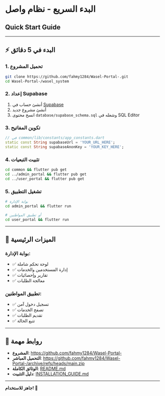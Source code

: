 # البدء السريع - نظام واصل
## Quick Start Guide

---

## ⚡ البدء في 5 دقائق

### 1. تحميل المشروع
```bash
git clone https://github.com/fahmy1284/Wasel-Portal-.git
cd Wasel-Portal-/wasel_system
```

### 2. إعداد Supabase
1. أنشئ حساب في [Supabase](https://supabase.com)
2. أنشئ مشروع جديد
3. انسخ محتوى `database/supabase_schema.sql` وشغله في SQL Editor

### 3. تكوين المفاتيح
```dart
// في common/lib/constants/app_constants.dart
static const String supabaseUrl = 'YOUR_URL_HERE';
static const String supabaseAnonKey = 'YOUR_KEY_HERE';
```

### 4. تثبيت التبعيات
```bash
cd common && flutter pub get
cd ../admin_portal && flutter pub get
cd ../user_portal && flutter pub get
```

### 5. تشغيل التطبيق
```bash
# بوابة الإدارة
cd admin_portal && flutter run

# أو تطبيق المواطنين
cd user_portal && flutter run
```

---

## 🎯 الميزات الرئيسية

### بوابة الإدارة:
- ✅ لوحة تحكم شاملة
- ✅ إدارة المستخدمين والخدمات
- ✅ تقارير وإحصائيات
- ✅ معالجة الطلبات

### تطبيق المواطنين:
- ✅ تسجيل دخول آمن
- ✅ تصفح الخدمات
- ✅ تقديم الطلبات
- ✅ تتبع الحالة

---

## 🔗 روابط مهمة

- **المشروع**: https://github.com/fahmy1284/Wasel-Portal-
- **التحميل المباشر**: https://github.com/fahmy1284/Wasel-Portal-/archive/refs/heads/main.zip
- **الوثائق الكاملة**: [README.md](wasel_system/README.md)
- **دليل التثبيت**: [INSTALLATION_GUIDE.md](INSTALLATION_GUIDE.md)

---

**جاهز للاستخدام! 🚀**